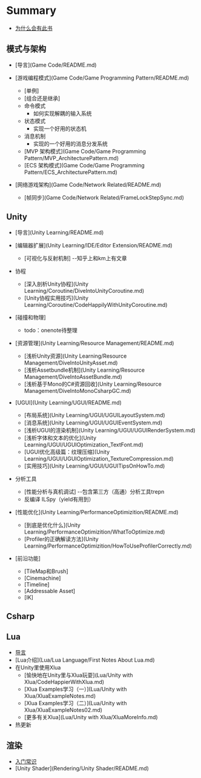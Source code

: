 # Summary

* [为什么会有此书](README.md)


## 模式与架构

* [导言](Game Code/README.md)

* [游戏编程模式](Game Code/Game Programming Pattern/README.md)
  * \[单例\]
  * \[组合还是继承\]
  * 命令模式
    * 如何实现解耦的输入系统
  * 状态模式
    * 实现一个好用的状态机
  * 消息机制
    * 实现的一个好用的消息分发系统
  * [MVP 架构模式](Game Code/Game Programming Pattern/MVP_ArchitecturePattern.md)
  * [ECS 架构模式](Game Code/Game Programming Pattern/ECS_ArchitecturePattern.md)


* [网络游戏架构](Game Code/Network Related/README.md)
  * [帧同步](Game Code/Network Related/FrameLockStepSync.md)



## Unity

* [导言](Unity Learning/README.md)
* [编辑器扩展](Unity Learning/IDE/Editor Extension/README.md)
  * \[可视化与反射机制\]  --知乎上和km上有文章


* 协程
  * [深入剖析Unity协程](Unity Learning/Coroutine/DiveIntoUnityCoroutine.md)
  * [Unity协程实用技巧](Unity Learning/Coroutine/CodeHappilyWithUnityCoroutine.md)



* [碰撞和物理]
  * todo：onenote待整理



* [资源管理](Unity Learning/Resource Management/README.md)
  * [浅析Unity资源](Unity Learning/Resource Management/DiveIntoUnityAsset.md)
  * [浅析Assetbundle机制](Unity Learning/Resource Management/DiveIntoAssetBundle.md)
  * [浅析基于Mono的C\#资源回收](Unity Learning/Resource Management/DiveIntoMonoCsharpGC.md)



* [UGUI](Unity Learning/UGUI/README.md)
  * [布局系统](Unity Learning/UGUI/UGUILayoutSystem.md)
  * [消息系统](Unity Learning/UGUI/UGUIEventSystem.md)
  * [浅析UGUI的渲染机制](Unity Learning/UGUI/UGUIRenderSystem.md)
  * [浅析字体和文本的优化](Unity Learning/UGUI/UGUIOptimization_TextFont.md)
  * [UGUI优化高级篇：纹理压缩](Unity Learning/UGUI/UGUIOptimization_TextureCompression.md)
  * [实用技巧](Unity Learning/UGUI/UGUITipsOnHowTo.md)


* 分析工具
  * \[性能分析与真机调试\] --包含第三方（高通）分析工具trepn
  * 反编译 ILSpy（yield有用到）

* [性能优化](Unity Learning/PerformanceOptimizition/README.md)
  * [到底是优化什么](Unity Learning/PerformanceOptimizition/WhatToOptimize.md)
  * [Profiler的正确解读方法](Unity Learning/PerformanceOptimizition/HowToUseProfilerCorrectly.md)



* [前沿功能]
  * [TileMap和Brush]
  * [Cinemachine]
  * [Timeline]
  * [Addressable Asset]
  * [IK]


## Csharp


## Lua

* [导言](Lua/README.md)
* [Lua介绍](Lua/Lua Language/First Notes About Lua.md)
* 在Unity里使用Xlua
  * [愉快地在Unity里与Xlua玩耍](Lua/Unity with Xlua/CodeHappierWithXlua.md)
  * [Xlua Examples学习（一）](Lua/Unity with Xlua/XluaExampleNotes.md)
  * [Xlua Examples学习（二）](Lua/Unity with Xlua/XluaExampleNotes02.md)
  * [更多有关Xlua](Lua/Unity with Xlua/XluaMoreInfo.md)
* 热更新

## 渲染

* [入门常识](Rendering/Intro/README.md)
* [Unity Shader](Rendering/Unity Shader/README.md)
